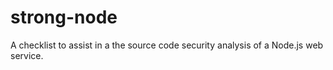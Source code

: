 # strong-node
A checklist to assist in a the source code security analysis of a Node.js web service.
